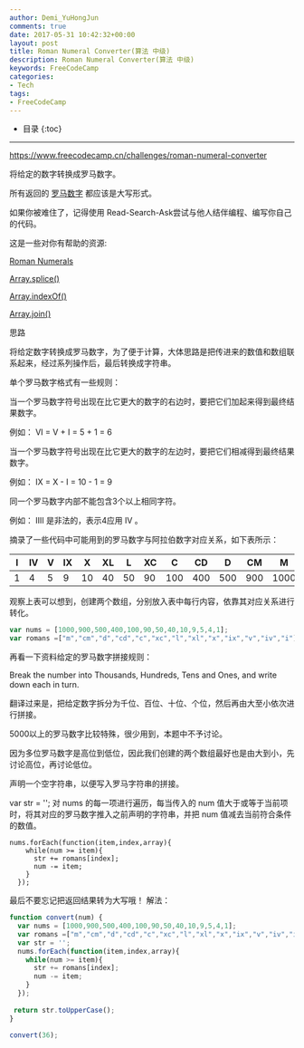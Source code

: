 ```yaml
---
author: Demi_YuHongJun
comments: true
date: 2017-05-31 10:42:32+00:00
layout: post
title: Roman Numeral Converter(算法 中级)
description: Roman Numeral Converter(算法 中级)
keywords: FreeCodeCamp
categories:
- Tech
tags:
- FreeCodeCamp
---
```

* 目录
{:toc}
---

https://www.freecodecamp.cn/challenges/roman-numeral-converter

将给定的数字转换成罗马数字。

所有返回的 [罗马数字](http://www.mathsisfun.com/roman-numerals.html) 都应该是大写形式。

如果你被难住了，记得使用 Read-Search-Ask尝试与他人结伴编程、编写你自己的代码。

这是一些对你有帮助的资源:

[Roman Numerals](http://www.mathsisfun.com/roman-numerals.html)

[Array.splice()](https://developer.mozilla.org/zh-CN/docs/Web/JavaScript/Reference/Global_Objects/Array/splice)

[Array.indexOf()](https://developer.mozilla.org/zh-CN/docs/Web/JavaScript/Reference/Global_Objects/Array/indexOf)

[Array.join()](https://developer.mozilla.org/zh-CN/docs/Web/JavaScript/Reference/Global_Objects/Array/join)

思路

将给定数字转换成罗马数字，为了便于计算，大体思路是把传进来的数值和数组联系起来，经过系列操作后，最后转换成字符串。

单个罗马数字格式有一些规则：

当一个罗马数字符号出现在比它更大的数字的右边时，要把它们加起来得到最终结果数字。

例如： VI = V + I = 5 + 1 = 6

当一个罗马数字符号出现在比它更大的数字的左边时，要把它们相减得到最终结果数字。

例如： IX = X - I = 10 - 1 = 9

同一个罗马数字内部不能包含3个以上相同字符。

例如： IIII 是非法的，表示4应用 IV 。

摘录了一些代码中可能用到的罗马数字与阿拉伯数字对应关系，如下表所示：


|I|IV|V|IX|X|XL|L|XC|C|CD|D|CM|M|
|-|-|-|-|-|-|-|-|-|-|-|-|-|
|1|	4|	5|	9|	10|	40|	50|	90|	100|	400|	500|	900|	1000|

观察上表可以想到，创建两个数组，分别放入表中每行内容，依靠其对应关系进行转化。
```javascript
var nums = [1000,900,500,400,100,90,50,40,10,9,5,4,1];
var romans =["m","cm","d","cd","c","xc","l","xl","x","ix","v","iv","i"];
```
再看一下资料给定的罗马数字拼接规则：

Break the number into Thousands, Hundreds, Tens and Ones, and write down each in turn.

翻译过来是，把给定数字拆分为千位、百位、十位、个位，然后再由大至小依次进行拼接。

5000以上的罗马数字比较特殊，很少用到，本题中不予讨论。

因为多位罗马数字是高位到低位，因此我们创建的两个数组最好也是由大到小，先讨论高位，再讨论低位。

声明一个空字符串，以便写入罗马字符串的拼接。

var str = '';
对 nums 的每一项进行遍历，每当传入的 num 值大于或等于当前项时，将其对应的罗马数字推入之前声明的字符串，并把 num 值减去当前符合条件的数值。
```
nums.forEach(function(item,index,array){
    while(num >= item){
      str += romans[index];
      num -= item;
    }
  });
```
最后不要忘记把返回结果转为大写哦！
解法：
```javascript
function convert(num) {
  var nums = [1000,900,500,400,100,90,50,40,10,9,5,4,1];
  var romans =["m","cm","d","cd","c","xc","l","xl","x","ix","v","iv","i"];
  var str = '';
  nums.forEach(function(item,index,array){
    while(num >= item){
      str += romans[index];
      num -= item;
    }
  });
  
 return str.toUpperCase();
}

convert(36);

```




